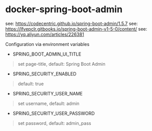
# docker-spring-boot-admin


see: https://codecentric.github.io/spring-boot-admin/1.5.7
see: https://lfvepclr.gitbooks.io/spring-boot-admin-v1-5-0/content/
see: https://yq.aliyun.com/articles/226381


Configuration via environment variables

- SPRING_BOOT_ADMIN_UI_TITLE
> set page-title, default: Spring Boot Admin

- SPRING_SECURITY_ENABLED
> default: true

- SPRING_SECURITY_USER_NAME
> set username, default: admin

- SPRING_SECURITY_USER_PASSWORD
> set password, default: admin_pass
